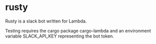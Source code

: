 # rusty
Rusty is a slack bot written for Lambda.

Testing requires the cargo package cargo-lambda and an environment variable
SLACK_API_KEY representing the bot token.
